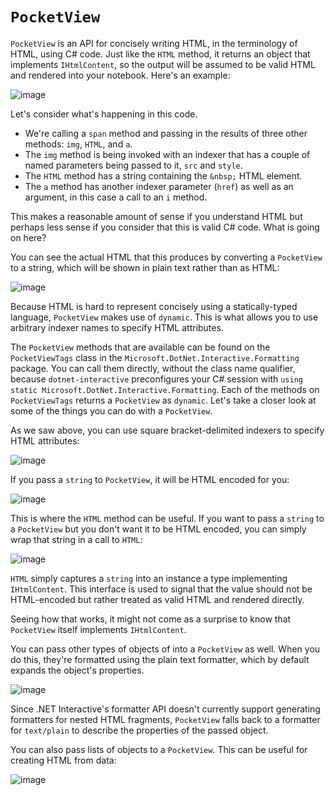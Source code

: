 # `PocketView`

`PocketView` is an API for concisely writing HTML, in the terminology of HTML, using C# code. Just like the `HTML` method, it returns an object that implements `IHtmlContent`, so the output will be assumed to be valid HTML and rendered into your notebook. Here's an example:

![image](https://user-images.githubusercontent.com/547415/82271031-7e4f6f80-992b-11ea-9f25-7e34a96b0e14.png)

Let's consider what's happening in this code.

* We're calling a `span` method and passing in the results of three other methods: `img`, `HTML`, and `a`.
* The `img` method is being invoked with an indexer that has a couple of named parameters being passed to it, `src` and `style`.
* The `HTML` method has a string containing the `&nbsp;` HTML element.
* The `a` method has another indexer parameter (`href`) as well as an argument, in this case a call to an `i` method.

This makes a reasonable amount of sense if you understand HTML but perhaps less sense if you consider that this is valid C# code. What is going on here? 

You can see the actual HTML that this produces by converting a `PocketView` to a string, which will be shown in plain text rather than as HTML:

![image](https://user-images.githubusercontent.com/547415/82271047-8ad3c800-992b-11ea-9218-d4d33a88fbe9.png)

Because HTML is hard to represent concisely using a statically-typed language, `PocketView` makes use of `dynamic`. This is what allows you to use arbitrary indexer names to specify HTML attributes.

The `PocketView` methods that are available can be found on the `PocketViewTags` class in the `Microsoft.DotNet.Interactive.Formatting` package. You can call them directly, without the class name qualifier, because `dotnet-interactive` preconfigures your C# session with `using static Microsoft.DotNet.Interactive.Formatting`. Each of the methods on `PocketViewTags` returns a `PocketView` as `dynamic`. Let's take a closer look at some of the things you can do with a `PocketView`.

As we saw above, you can use square bracket-delimited indexers to specify HTML attributes:

![image](https://user-images.githubusercontent.com/547415/82272423-6e398f00-992f-11ea-95a8-9e1711a0443c.png)

If you pass a `string` to `PocketView`, it will be HTML encoded for you:

![image](https://user-images.githubusercontent.com/547415/82272929-dfc60d00-9930-11ea-9b3a-7df1138ed8e4.png)

This is where the `HTML` method can be useful. If you want to pass a `string` to a `PocketView` but you don't want it to be HTML encoded, you can simply wrap that string in a call to `HTML`:

![image](https://user-images.githubusercontent.com/547415/82273032-33385b00-9931-11ea-94a1-c890f2b4c653.png)

`HTML` simply captures a `string` into an instance a type implementing `IHtmlContent`. This interface is used to signal that the value should not be HTML-encoded but rather treated as valid HTML and rendered directly.

Seeing how that works, it might not come as a surprise to know that `PocketView` itself implements `IHtmlContent`.

You can pass other types of objects of into a `PocketView` as well. When you do this, they're formatted using the plain text formatter, which by default expands the object's properties.

![image](https://user-images.githubusercontent.com/547415/82273371-31bb6280-9932-11ea-9c7d-4eca542fc109.png)

Since .NET Interactive's formatter API doesn't currently support generating formatters for nested HTML fragments, `PocketView` falls back to a formatter for `text/plain` to describe the properties of the passed object.

You can also pass lists of objects to a `PocketView`. This can be useful for creating HTML from data:

![image](https://user-images.githubusercontent.com/547415/82274070-06397780-9934-11ea-9ce6-ec3ad9b75df0.png)


